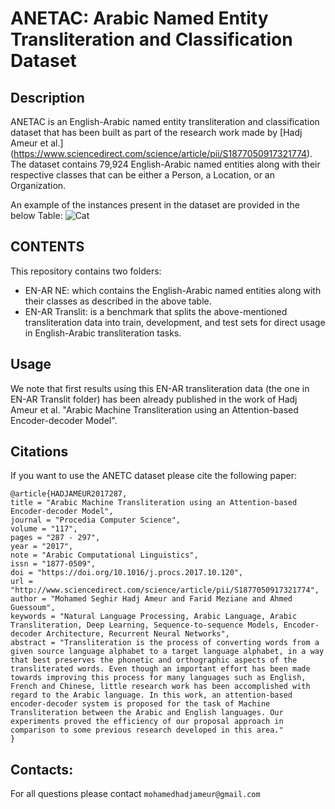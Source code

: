 # ANETAC: Arabic Named Entity Transliteration and Classification Dataset

## Description

ANETAC is an English-Arabic named entity transliteration and classification dataset that has been built as part of the research work made by [Hadj Ameur et al.] (https://www.sciencedirect.com/science/article/pii/S1877050917321774). 
The dataset contains 79,924 English-Arabic named entities along with their respective classes that can be either a Person, a Location, or an Organization. 

An example of the instances present in the dataset are provided in the below Table: 
![Cat](https://github.com/MohamedHadjAmeur/ANETC-Arabic-Named-Entity-Transliteration-and-Classification-Dataset/blob/master/image.png)

## CONTENTS


This repository contains two folders:
* EN-AR NE: which contains the English-Arabic named entities along with their classes as described in the above table.
* EN-AR Translit: is a benchmark that splits the above-mentioned transliteration data into train, development, and test sets for direct usage in English-Arabic transliteration tasks.

## Usage
We note that first results using this EN-AR transliteration data (the one in EN-AR Translit folder) has been already published in the work of Hadj Ameur et al. "Arabic Machine Transliteration using an Attention-based Encoder-decoder Model".

## Citations
If you want to use the ANETC dataset please cite the following paper:

```
@article{HADJAMEUR2017287,
title = "Arabic Machine Transliteration using an Attention-based Encoder-decoder Model",
journal = "Procedia Computer Science",
volume = "117",
pages = "287 - 297",
year = "2017",
note = "Arabic Computational Linguistics",
issn = "1877-0509",
doi = "https://doi.org/10.1016/j.procs.2017.10.120",
url = "http://www.sciencedirect.com/science/article/pii/S1877050917321774",
author = "Mohamed Seghir Hadj Ameur and Farid Meziane and Ahmed Guessoum",
keywords = "Natural Language Processing, Arabic Language, Arabic Transliteration, Deep Learning, Sequence-to-sequence Models, Encoder-decoder Architecture, Recurrent Neural Networks",
abstract = "Transliteration is the process of converting words from a given source language alphabet to a target language alphabet, in a way that best preserves the phonetic and orthographic aspects of the transliterated words. Even though an important effort has been made towards improving this process for many languages such as English, French and Chinese, little research work has been accomplished with regard to the Arabic language. In this work, an attention-based encoder-decoder system is proposed for the task of Machine Transliteration between the Arabic and English languages. Our experiments proved the efficiency of our proposal approach in comparison to some previous research developed in this area."
}
```

## Contacts:
For all questions please contact ``mohamedhadjameur@gmail.com`` 

